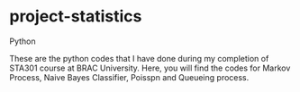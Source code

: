 # project-statistics
Python

These are the python codes that I have done during my completion of STA301 course at BRAC University. Here, you will find the codes for Markov Process, Naive Bayes Classifier, Poisspn and Queueing process.
